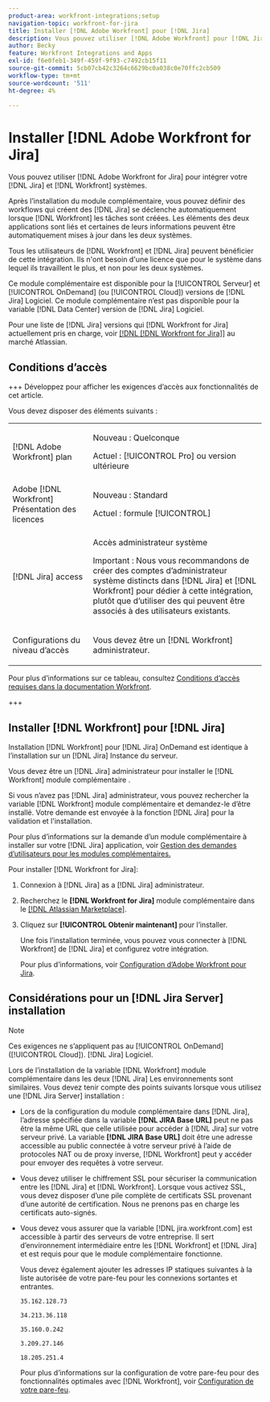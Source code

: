 ```yaml
---
product-area: workfront-integrations;setup
navigation-topic: workfront-for-jira
title: Installer [!DNL Adobe Workfront] pour [!DNL Jira]
description: Vous pouvez utiliser [!DNL Adobe Workfront] pour [!DNL Jira] pour intégrer votre [!DNL Jira] et [!DNL Workfront] systèmes.
author: Becky
feature: Workfront Integrations and Apps
exl-id: f6e0feb1-349f-459f-9f93-c7492cb15f11
source-git-commit: 5cb07cb42c3264c6629bc0a038c0e70ffc2cb509
workflow-type: tm+mt
source-wordcount: '511'
ht-degree: 4%

---
```


# Installer [!DNL Adobe Workfront for Jira]

Vous pouvez utiliser [!DNL Adobe Workfront for Jira] pour intégrer votre [!DNL Jira] et [!DNL Workfront] systèmes.

Après l’installation du module complémentaire, vous pouvez définir des workflows qui créent des [!DNL Jira] se déclenche automatiquement lorsque [!DNL Workfront] les tâches sont créées. Les éléments des deux applications sont liés et certaines de leurs informations peuvent être automatiquement mises à jour dans les deux systèmes.

Tous les utilisateurs de [!DNL Workfront] et [!DNL Jira] peuvent bénéficier de cette intégration. Ils n&#39;ont besoin d&#39;une licence que pour le système dans lequel ils travaillent le plus, et non pour les deux systèmes.

Ce module complémentaire est disponible pour la [!UICONTROL Serveur] et [!UICONTROL OnDemand] (ou [!UICONTROL Cloud]) versions de [!DNL Jira] Logiciel. Ce module complémentaire n’est pas disponible pour la variable [!DNL Data Center] version de [!DNL Jira] Logiciel.

Pour une liste de [!DNL Jira] versions qui [!DNL Workfront for Jira] actuellement pris en charge, voir [[!DNL [!DNL Workfront for Jira]]](https://marketplace.atlassian.com/apps/1218653/workfront-for-jira?hosting=cloud&amp;tab=overview) au marché Atlassian.

## Conditions d’accès

+++ Développez pour afficher les exigences d’accès aux fonctionnalités de cet article.

Vous devez disposer des éléments suivants :

<table style="table-layout:auto"> 
 <col> 
 <col> 
 <tbody> 
  <tr> 
   <td role="rowheader">[!DNL Adobe Workfront] plan</td> 
   <td> 
   <p>Nouveau : Quelconque</p>
   <p>Actuel : [!UICONTROL Pro] ou version ultérieure</p> </td> 
  </tr> 
  <tr> 
   <td role="rowheader">Adobe [!DNL Workfront] Présentation des licences</td> 
   <td> 
   <p>Nouveau : Standard</p>
   <p>Actuel : formule [!UICONTROL]</p></td> 
  </tr> 
  <tr> 
   <td role="rowheader">[!DNL Jira] access</td> 
   <td> <p>Accès administrateur système</p> <p>Important : Nous vous recommandons de créer des comptes d’administrateur système distincts dans [!DNL Jira] et [!DNL Workfront] pour dédier à cette intégration, plutôt que d’utiliser des qui peuvent être associés à des utilisateurs existants.</p> </td> 
  </tr> 
  <tr> 
   <td role="rowheader">Configurations du niveau d’accès</td> 
   <td><p>Vous devez être un [!DNL Workfront] administrateur.</p></td> 
  </tr> 
 </tbody> 
</table>

Pour plus d’informations sur ce tableau, consultez [Conditions d’accès requises dans la documentation Workfront](/help/quicksilver/administration-and-setup/add-users/access-levels-and-object-permissions/access-level-requirements-in-documentation.md).

+++

## Installer [!DNL Workfront] pour [!DNL Jira]

Installation [!DNL Workfront] pour [!DNL Jira] OnDemand est identique à l’installation sur un [!DNL Jira] Instance du serveur.

Vous devez être un [!DNL Jira] administrateur pour installer le [!DNL Workfront] module complémentaire .

Si vous n’avez pas [!DNL Jira] administrateur, vous pouvez rechercher la variable [!DNL Workfront] module complémentaire et demandez-le d’être installé. Votre demande est envoyée à la fonction [!DNL Jira] pour la validation et l&#39;installation.

Pour plus d’informations sur la demande d’un module complémentaire à installer sur votre [!DNL Jira] application, voir [Gestion des demandes d’utilisateurs pour les modules complémentaires.](https://confluence.atlassian.com/upm/managing-user-requests-for-add-ons-781394968.html)

Pour installer [!DNL Workfront for Jira]:

1. Connexion à [!DNL Jira] as a [!DNL Jira] administrateur.
1. Recherchez le **[!DNL Workfront for Jira]** module complémentaire dans le [[!DNL Atlassian Marketplace]](https://marketplace.atlassian.com/apps/1218653/workfront-for-jira?hosting=cloud&amp;tab=overview).

1. Cliquez sur **[!UICONTROL Obtenir maintenant]** pour l’installer.

   Une fois l’installation terminée, vous pouvez vous connecter à [!DNL Workfront] de [!DNL Jira] et configurez votre intégration.

   Pour plus d’informations, voir [Configuration d’Adobe Workfront pour Jira](../../workfront-integrations-and-apps/use-workfront-with-jira/configure-workfront-for-jira.md).

## Considérations pour un [!DNL Jira Server] installation

>[!NOTE]
>
>Ces exigences ne s’appliquent pas au [!UICONTROL OnDemand] ([!UICONTROL Cloud]). [!DNL Jira] Logiciel.

Lors de l’installation de la variable [!DNL Workfront] module complémentaire dans les deux [!DNL Jira] Les environnements sont similaires. Vous devez tenir compte des points suivants lorsque vous utilisez une [!DNL Jira Server] installation :

* Lors de la configuration du module complémentaire dans [!DNL Jira], l’adresse spécifiée dans la variable **[!DNL JIRA Base URL]** peut ne pas être la même URL que celle utilisée pour accéder à [!DNL Jira] sur votre serveur privé. La variable **[!DNL JIRA Base URL]** doit être une adresse accessible au public connectée à votre serveur privé à l’aide de protocoles NAT ou de proxy inverse, [!DNL Workfront] peut y accéder pour envoyer des requêtes à votre serveur.

* Vous devez utiliser le chiffrement SSL pour sécuriser la communication entre les [!DNL Jira] et [!DNL Workfront]. Lorsque vous activez SSL, vous devez disposer d’une pile complète de certificats SSL provenant d’une autorité de certification. Nous ne prenons pas en charge les certificats auto-signés.
* Vous devez vous assurer que la variable [!DNL jira.workfront.com] est accessible à partir des serveurs de votre entreprise. Il sert d’environnement intermédiaire entre les [!DNL Workfront] et [!DNL Jira] et est requis pour que le module complémentaire fonctionne.

  Vous devez également ajouter les adresses IP statiques suivantes à la liste autorisée de votre pare-feu pour les connexions sortantes et entrantes.

  `35.162.128.73`

  `34.213.36.118`

  `35.160.0.242`

  `3.209.27.146`

  `18.205.251.4`

  Pour plus d’informations sur la configuration de votre pare-feu pour des fonctionnalités optimales avec [!DNL Workfront], voir [Configuration de votre pare-feu](../../administration-and-setup/get-started-wf-administration/configure-your-firewall.md).

